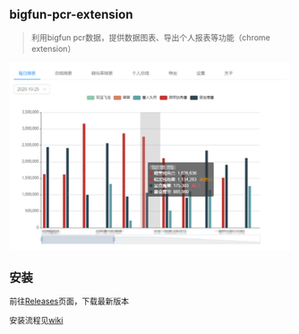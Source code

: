 ## bigfun-pcr-extension

> 利用bigfun pcr数据，提供数据图表、导出个人报表等功能（chrome extension）



![](./example/report.png)



## 安装

前往[Releases](https://github.com/Iroha1024/bigfun-pcr-extension/releases)页面，下载最新版本

安装流程见[wiki](https://github.com/Iroha1024/bigfun-pcr-extension/wiki)

